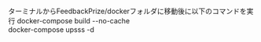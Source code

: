 # 
ターミナルからFeedbackPrize/dockerフォルダに移動後に以下のコマンドを実行
docker-compose build --no-cache  
docker-compose upsss -d  
